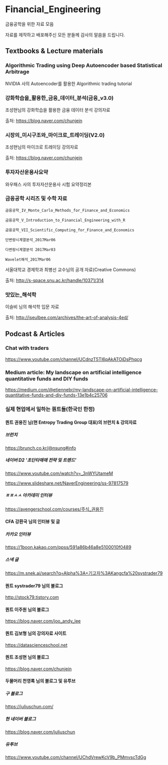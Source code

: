 # Financial_Engineering
금융공학을 위한 자료 모음

자료를 제작하고 배포해주신 모든 분들께 감사의 말씀을 드립니다.

## Textbooks & Lecture materials

### Algorithmic Trading using Deep Autoencoder based Statistical Arbitrage
NVIDIA 사의 Autoencoder를 활용한 Algorithmic trading tutorial

### 강화학습을_활용한_금융_데이터_분석(금융_v3.0)
조성현님의 강화학습을 활용한 금융 데이터 분석 강의자료

출처: https://blog.naver.com/chunjein

### 시장의_미시구조와_마이크로_트레이딩(V2.0)
조성현님의 마이크로 트레이딩 강의자료

출처: https://blog.naver.com/chunjein

### 투자자산운용사요약
와우패스 사의 투자자산운용사 시험 요약정리본

### 금융공학 시리즈 및 수학 자료
`금융공학_IV_Monte_Carlo_Methods_for_Finance_and_Economics`

`금융공학_V_Introduction_to_Financial_Engineering_with_R`

`금융공학_VII_Scientific_Computing_for_Finance_and_Economics`


`단변량시계열분석_2017Mar06`

`다변량시계열분석 2017Mar03`

`Wavelet해석_2017Mar06`

서울대학교 경제학과 최병선 교수님의 공개 자료(Creative Commons)

출처: http://s-space.snu.ac.kr/handle/10371/314

### 맛있는_해석학
이슬비 님의 해석학 입문 자료

출처: http://iseulbee.com/archives/the-art-of-analysis-4ed/

## Podcast & Articles

### Chat with traders

https://www.youtube.com/channel/UCdnzT5Tl6pAkATOiDsPhqcg


### Medium article: My landscape on artificial intelligence quantitative funds and DIY funds

https://medium.com/@etiennebr/my-landscape-on-artificial-intelligence-quantitative-funds-and-diy-funds-13e1b4c25706

### 실제 현업에서 일하는 퀀트들(한국인 한정)

#### 퀀트 권용진 님(현 Entropy Trading Group 대표)의 브런치 & 강의자료

##### 브런치

https://brunch.co.kr/@nsung#info

##### 네이버 D2 '초단타매매 전략 및 트렌드'

https://www.youtube.com/watch?v=_3nWYUtameM

https://www.slideshare.net/NaverEngineering/ss-97817579

##### ㅍㅍㅅㅅ 아카데미 인터뷰

https://avengerschool.com/courses/주식_권용진

#### CFA 강환국 님의 인터뷰 및 글


##### 카카오 인터뷰

https://1boon.kakao.com/ppss/591a86b46a8e5100010f0489

##### 스넥 글

https://m.snek.ai/search?q=Alpha%3A+기고자%3AKangcfa%20systrader79


#### 퀀트 systrader79 님의 블로그

http://stock79.tistory.com


#### 퀀트 이주원 님의 블로그

https://blog.naver.com/joo_andy_lee


#### 퀀트 김보형 님의 강의자료 사이트

https://datascienceschool.net


#### 퀀트 조성현 님의 블로그

https://blog.naver.com/chunjein


#### 두물머리 천영록 님의 블로그 및 유투브

##### 구 블로그

https://juliuschun.com/

##### 현 네이버 블로그

https://blog.naver.com/juliuschun

##### 유투브

https://www.youtube.com/channel/UChdVrewKcV9b_PMmvscTdGg
